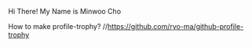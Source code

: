 Hi There!
My Name is Minwoo Cho



How to make profile-trophy?
//https://github.com/ryo-ma/github-profile-trophy
